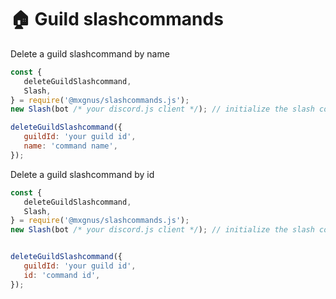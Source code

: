 # 🏠 Guild slashcommands

Delete a guild slashcommand by name

```javascript
const {
   deleteGuildSlashcommand,
   Slash,
} = require('@mxgnus/slashcommands.js');
new Slash(bot /* your discord.js client */); // initialize the slash command

deleteGuildSlashcommand({
   guildId: 'your guild id',
   name: 'command name',
});
```

Delete a guild slashcommand by id

```javascript
const {
   deleteGuildSlashcommand,
   Slash,
} = require('@mxgnus/slashcommands.js');
new Slash(bot /* your discord.js client */); // initialize the slash command


deleteGuildSlashcommand({
   guildId: 'your guild id',
   id: 'command id',
});
```

